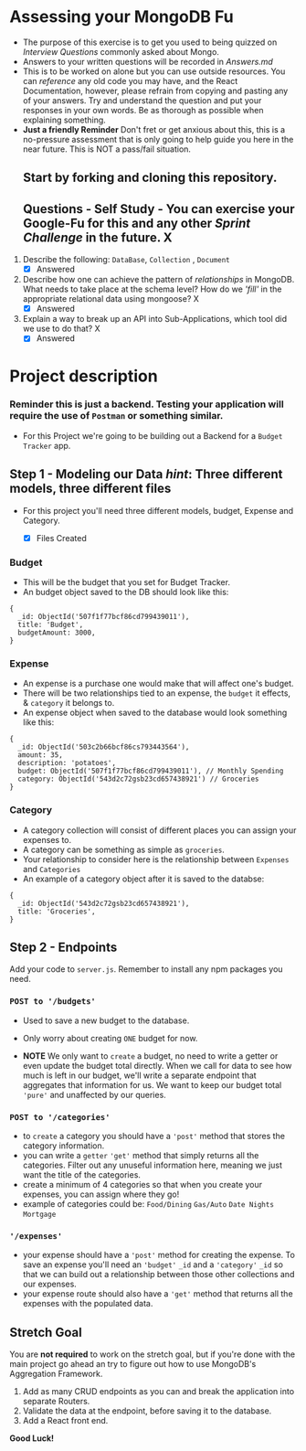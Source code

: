 # Assessing your MongoDB Fu

* The purpose of this exercise is to get you used to being quizzed on _Interview
  Questions_ commonly asked about Mongo.
* Answers to your written questions will be recorded in _Answers.md_
* This is to be worked on alone but you can use outside resources. You can
  _reference_ any old code you may have, and the React Documentation, however,
  please refrain from copying and pasting any of your answers. Try and
  understand the question and put your responses in your own words. Be as
  thorough as possible when explaining something.
* **Just a friendly Reminder** Don't fret or get anxious about this, this is a
  no-pressure assessment that is only going to help guide you here in the near
  future. This is NOT a pass/fail situation.
  ## Start by forking and cloning this repository.
  ## Questions - Self Study - You can exercise your Google-Fu for this and any other _Sprint Challenge_ in the future. X

1.  Describe the following: `DataBase`, `Collection` , `Document` 
    - [X] Answered
1.  Describe how one can achieve the pattern of _relationships_ in MongoDB. What
    needs to take place at the schema level? How do we _'fill'_ in the
    appropriate relational data using mongoose? X
    - [X] Answered

1.  Explain a way to break up an API into Sub-Applications, which tool did we use to do that? X
    - [X] Answered

# Project description

### Reminder this is just a backend. Testing your application will require the use of `Postman` or something similar.

* For this Project we're going to be building out a Backend for a `Budget Tracker` app.

## Step 1 - Modeling our Data _hint_: **Three different models, three different files**

* For this project you'll need three different models, budget, Expense and
  Category.

  - [X] Files Created

### **Budget**

* This will be the budget that you set for Budget Tracker.
* An budget object saved to the DB should look like this:

```
{
  _id: ObjectId('507f1f77bcf86cd799439011'),
  title: 'Budget',
  budgetAmount: 3000,
}
```

### **Expense**

* An expense is a purchase one would make that will affect one's budget.
* There will be two relationships tied to an expense, the `budget` it effects, &
  `category` it belongs to.
* An expense object when saved to the database would look something like this:

```
{
  _id: ObjectId('503c2b66bcf86cs793443564'),
  amount: 35,
  description: 'potatoes',
  budget: ObjectId('507f1f77bcf86cd799439011'), // Monthly Spending
  category: ObjectId('543d2c72gsb23cd657438921') // Groceries
}
```

### **Category**

* A category collection will consist of different places you can assign your
  expenses to.
* A category can be something as simple as `groceries`.
* Your relationship to consider here is the relationship between `Expenses` and
  `Categories`
* An example of a category object after it is saved to the databse:

```
{
  _id: ObjectId('543d2c72gsb23cd657438921'),
  title: 'Groceries',
}
```

## Step 2 - Endpoints

Add your code to `server.js`. Remember to install any npm packages you need.

### `POST to '/budgets'`

* Used to save a new budget to the database.
* Only worry about creating `ONE` budget for now.

* **NOTE** We only want to `create` a budget, no need to write a getter or even
  update the budget total directly. When we call for data to see how much is
  left in our budget, we'll write a separate endpoint that aggregates that
  information for us. We want to keep our budget total `'pure'` and unaffected
  by our queries.

### `POST to '/categories'`

* to `create` a category you should have a `'post'` method that stores the
  category information.
* you can write a `getter` `'get'` method that simply returns all the
  categories. Filter out any unuseful information here, meaning we just want
  the title of the categories.
* create a minimum of 4 categories so that when you create your expenses, you
  can assign where they go!
* example of categories could be: `Food/Dining` `Gas/Auto` `Date Nights`
  `Mortgage`

### `'/expenses'`

* your expense should have a `'post'` method for creating the expense. To save
  an expense you'll need an `'budget'` `_id` and a `'category'` `_id` so that we
  can build out a relationship between those other collections and our expenses.
* your expense route should also have a `'get'` method that returns all the
  expenses with the populated data.

## Stretch Goal

You are **not required** to work on the stretch goal, but if you're done with the main project go ahead an try to figure out how to use MongoDB's Aggregation Framework.

1. Add as many CRUD endpoints as you can and break the application into separate Routers.
1. Validate the data at the endpoint, before saving it to the database.
1. Add a React front end.

**Good Luck!**
